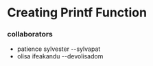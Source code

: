 # Creating Printf Function
### collaborators
* patience sylvester --sylvapat
* olisa ifeakandu --devolisadom
